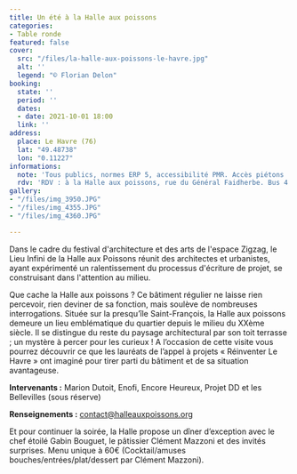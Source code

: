 ```yaml
---
title: Un été à la Halle aux poissons
categories:
- Table ronde
featured: false
cover:
  src: "/files/la-halle-aux-poissons-le-havre.jpg"
  alt: ''
  legend: "© Florian Delon"
booking:
  state: ''
  period: ''
  dates:
  - date: 2021-10-01 18:00
  link: ''
address:
  place: Le Havre (76)
  lat: "49.48738"
  lon: "0.11227"
informations:
  note: 'Tous publics, normes ERP 5, accessibilité PMR. Accès piétons : Quai de l''île. '
  rdv: 'RDV : à la Halle aux poissons, rue du Général Faidherbe. Bus 4 : arrêt St-François'
gallery:
- "/files/img_3950.JPG"
- "/files/img_4355.JPG"
- "/files/img_4360.JPG"

---
```

Dans le cadre du festival d'architecture et des arts de l'espace Zigzag, le Lieu Infini de la Halle aux Poissons réunit des architectes et urbanistes, ayant expérimenté un ralentissement du processus d'écriture de projet, se construisant dans l'attention au milieu.

Que cache la Halle aux poissons ? Ce bâtiment régulier ne laisse rien percevoir, rien deviner de sa fonction, mais soulève de nombreuses interrogations. Située sur la presqu’île Saint-François, la Halle aux poissons demeure un lieu emblématique du quartier depuis le milieu du XXème siècle. Il se distingue du reste du paysage architectural par son toit terrasse ; un mystère à percer pour les curieux ! A l’occasion de cette visite vous pourrez découvrir ce que les lauréats de l’appel à projets « Réinventer Le Havre » ont imaginé pour tirer parti du bâtiment et de sa situation avantageuse.

**Intervenants :** Marion Dutoit, Enofi, Encore Heureux, Projet DD et les Bellevilles (sous réserve)

**Renseignements :** contact@halleauxpoissons.org

Et pour continuer la soirée, la Halle propose un dîner d’exception avec le chef étoilé Gabin Bouguet, le pâtissier Clément Mazzoni et des invités surprises. Menu unique à 60€ (Cocktail/amuses bouches/entrées/plat/dessert par Clément Mazzoni).